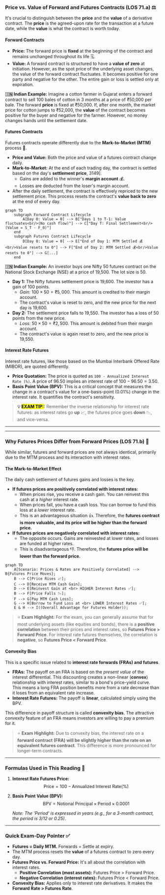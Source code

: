### **Price vs. Value of Forward and Futures Contracts (LOS 71.a) ⚖️**

It's crucial to distinguish between the **price** and the **value** of a derivative contract. The **price** is the agreed-upon rate for the transaction at a future date, while the **value** is what the contract is worth today.

#### **Forward Contracts**

  * **Price:** The forward price is **fixed** at the beginning of the contract and remains unchanged throughout its life 🗓️.
  * **Value:** A forward contract is structured to have a **value of zero** at initiation. However, as the spot price of the underlying asset changes, the value of the forward contract fluctuates. It becomes positive for one party and negative for the other. The entire gain or loss is settled only at expiration.

**🇮🇳 Indian Example:** Imagine a cotton farmer in Gujarat enters a forward contract to sell 100 bales of cotton in 3 months at a price of ₹50,000 per bale. The forward **price** is fixed at ₹50,000. If, after one month, the market price for cotton jumps to ₹52,000, the **value** of the contract becomes positive for the buyer and negative for the farmer. However, no money changes hands until the settlement date.

#### **Futures Contracts**

Futures contracts operate differently due to the **Mark-to-Market (MTM)** process 🔄.

  * **Price and Value:** Both the price and value of a futures contract change daily.
  * **Mark-to-Market:** At the end of each trading day, the contract is settled based on the day's **settlement price**, 3149].
      * Gains are added to the winner's **margin account** 💰.
      * Losses are deducted from the loser's margin account.
  * After the daily settlement, the contract is effectively repriced to the new settlement price. This process resets the contract's **value back to zero** at the end of every day.

<!-- end list -->

```mermaid
graph TD
    subgraph Forward Contract Lifecycle
        A[Day 0: Value = 0] --> B["Days 1 to T-1: Value fluctuates<br/>(No cash flow)"] --> C["Day T: Final Settlement<br/>(Value = S_T - F_0)"]
    end
    subgraph Futures Contract Lifecycle
        D[Day 0: Value = 0] --> E["End of Day 1: MTM Settled 💰<br/>Value resets to 0"] --> F["End of Day 2: MTM Settled 💰<br/>Value resets to 0"] --> G[...]
    end
```

**🇮🇳 Indian Example:** An investor buys one Nifty 50 futures contract on the National Stock Exchange (NSE) at a price of 19,500. The lot size is 50.

  * **Day 1:** The Nifty futures settlement price is 19,600. The investor has a gain of 100 points.
      * *Gain:* $100 \times 50 = ₹5,000$. This amount is credited to their margin account.
      * The contract's value is reset to zero, and the new price for the next day is 19,600.
  * **Day 2:** The settlement price falls to 19,550. The investor has a loss of 50 points from the new price.
      * *Loss:* $50 \times 50 = ₹2,500$. This amount is debited from their margin account.
      * The contract's value is again reset to zero, and the new price is 19,550.

#### **Interest Rate Futures**

Interest rate futures, like those based on the Mumbai Interbank Offered Rate (MIBOR), are quoted differently.

  * **Price Quotation:** The price is quoted as `100 - Annualized Interest Rate (%)`. A price of 96.50 implies an interest rate of $100 - 96.50 = 3.50%$.
  * **Basis Point Value (BPV):** This is a critical concept that measures the change in a contract's value for a one-basis-point (0.01%) change in the interest rate. It quantifies the contract's sensitivity.

> **💡 <mark>EXAM TIP:</mark>:** Remember the inverse relationship for interest rate futures: as interest rates go **up** 📈, the futures price goes **down** 📉, and vice-versa.

-----

<hr>

### **Why Futures Prices Differ from Forward Prices (LOS 71.b) 🤔**

While similar, futures and forward prices are not always identical, primarily due to the MTM process and its interaction with interest rates.

#### **The Mark-to-Market Effect**

The daily cash settlement of futures gains and losses is the key.

  * **If futures prices are positively correlated with interest rates:**
      * When prices rise, you receive a cash gain. You can reinvest this cash at a *higher* interest rate.
      * When prices fall, you have a cash loss. You can borrow to fund this loss at a *lower* interest rate.
      * This is an advantageous situation 👍. Therefore, the **futures contract is more valuable, and its price will be higher than the forward price.**
  * **If futures prices are negatively correlated with interest rates:**
      * The opposite occurs. Gains are reinvested at lower rates, and losses are funded at higher rates.
      * This is disadvantageous 👎. Therefore, the **futures price will be lower than the forward price.**

<!-- end list -->

```mermaid
graph TD
    A[Scenario: Prices & Rates are Positively Correlated] --> B{Futures Price Moves};
    B --> C[Price Rises 📈];
    C --> D[Receive MTM Cash Gain];
    D --> E[Reinvest Gain at <br> HIGHER Interest Rates ✅];
    B --> F[Price Falls 📉];
    F --> G[Pay MTM Cash Loss];
    G --> H[Borrow to Fund Loss at <br> LOWER Interest Rates ✅];
    E & H --> I((Overall Advantage for Futures Holder));
```

> ⭐ **Exam Highlight:** For the exam, you can generally assume that for most underlying assets (like equities and bonds), there is a **positive correlation** between their prices and interest rates, so **Futures Price > Forward Price**. For interest rate futures themselves, the correlation is **negative**, so **Futures Price < Forward Price**.

#### **Convexity Bias**

This is a specific issue related to **interest rate forwards (FRAs) and futures**.

  * **FRAs:** The payoff on an FRA is based on the *present value* of the interest differential. This discounting creates a non-linear (**convex**) relationship with interest rates, similar to a bond's price-yield curve. This means a long FRA position benefits more from a rate decrease than it loses from an equivalent rate increase.
  * **Interest Rate Futures:** The payoff is **linear**, calculated simply using the BPV.

This difference in payoff structure is called **convexity bias**. The attractive convexity feature of an FRA means investors are willing to pay a premium for it.

> ⭐ **Exam Highlight:** Due to convexity bias, the interest rate on a **forward contract (FRA) will be slightly higher than the rate on an equivalent futures contract**. This difference is more pronounced for longer-term contracts.

-----

### **Formulas Used in This Reading 🧮**

1.  **Interest Rate Futures Price:**
    $$\text{Price} = 100 - \text{Annualized Interest Rate} (\%)$$
    

2.  **Basis Point Value (BPV):**
    $$\text{BPV} = \text{Notional Principal} \times \text{Period} \times 0.0001$$
    
    *Note: The 'Period' is expressed in years (e.g., for a 3-month contract, the period is 3/12 or 0.25).*

-----

### **Quick Exam-Day Pointer ✅**

  * **Futures = Daily MTM.** Forwards = Settle at expiry.
  * The MTM process resets the **value** of a futures contract to zero every day.
  * **Futures Price vs. Forward Price:** It's all about the correlation with interest rates.
      * **Positive Correlation (most assets):** Futures Price > Forward Price.
      * **Negative Correlation (interest rates):** Futures Price < Forward Price.
  * **Convexity Bias:** Applies only to interest rate derivatives. It makes the **Forward Rate > Futures Rate**.